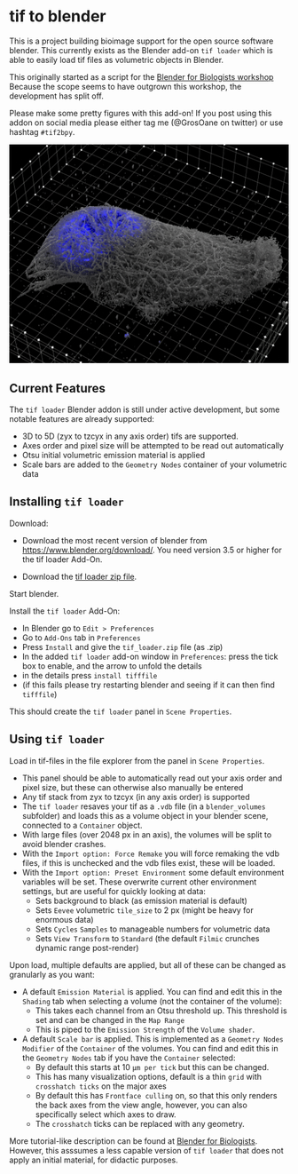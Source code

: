# tif to blender 
This is a project building bioimage support for the open source software blender. This currently exists as the Blender add-on `tif loader` which is able to easily load tif files as volumetric objects in Blender. 

This originally started as a script for the [Blender for Biologists workshop](https://github.com/oanegros/Blender_for_Biologists_2023) Because the scope seems to have outgrown this workshop, the development has split off.

Please make some pretty figures with this add-on! 
If you post using this addon on social media please either tag me (@GrosOane on twitter) or use hashtag `#tif2bpy`.

<img src="./figures/newpretty2.png" width="600"/>

## Current Features
The `tif loader` Blender addon is still under active development, but some notable features are already supported:

- 3D to 5D (zyx to tzcyx in any axis order) tifs are supported. 
- Axes order and pixel size will be attempted to be read out automatically
- Otsu initial volumetric emission material is applied
- Scale bars are added to the `Geometry Nodes` container of your volumetric data


## Installing `tif loader`

Download:

- Download the most recent version of blender from https://www.blender.org/download/. You need version 3.5 or higher for the tif loader Add-On.

- Download the [tif loader zip file](./tif_loader.zip). 

Start blender.

Install the `tif loader` Add-On:
- In Blender go to `Edit > Preferences`
- Go to `Add-Ons` tab in `Preferences`
- Press `Install` and give the `tif_loader.zip` file (as .zip)
- In the added `tif loader` add-on window in `Preferences`: press the tick box to enable, and the arrow to unfold the details
- in the details press `install tifffile`
- (if this fails please try restarting blender and seeing if it can then find `tifffile`)

This should create the `tif loader` panel in `Scene Properties`.

## Using `tif loader`
Load in tif-files in the file explorer from the panel in `Scene Properties`. 
- This panel should be able to automatically read out your axis order and pixel size, but these can otherwise also manually be entered
- Any tif stack from zyx to tzcyx (in any axis order) is supported
- The `tif loader` resaves your tif as a `.vdb` file (in a `blender_volumes` subfolder) and loads this as a volume object in your blender scene, connected to a `Container` object.
- With large files (over 2048 px in an axis), the volumes will be split to avoid blender crashes.
- With the `Import option: Force Remake` you will force remaking the vdb files, if this is unchecked and the vdb files exist, these will be loaded.
- With the `Import option: Preset Environment` some default environment variables will be set. These overwrite current other environment settings, but are useful for quickly looking at data:
  - Sets background to black (as emission material is default)
  - Sets `Eevee` volumetric `tile_size` to 2 px (might be heavy for enormous data)
  - Sets `Cycles` `Samples` to manageable numbers for volumetric data
  - Sets `View Transform` to `Standard` (the default `Filmic` crunches dynamic range post-render)

Upon load, multiple defaults are applied, but all of these can be changed as granularly as you want:
- A default `Emission Material` is applied. You can find and edit this in the `Shading` tab when selecting a volume (not the container of the volume):
  - This takes each channel from an Otsu threshold up. This threshold is set and can be changed in the `Map Range`
  - This is piped to the `Emission Strength` of the `Volume shader`.
- A default `Scale bar` is applied. This is implemented as a `Geometry Nodes Modifier` of the `Container` of the volumes. You can find and edit this in the `Geometry Nodes` tab if you have the `Container` selected:
  - By default this starts at 10 `µm per tick` but this can be changed.
  - This has many visualization options, default is a thin `grid` with `crosshatch ticks` on the major axes
  - By default this has `Frontface culling` on, so that this only renders the back axes from the view angle, however, you can also specifically select which axes to draw.
  - The `crosshatch` ticks can be replaced with any geometry.

More tutorial-like description can be found at [Blender for Biologists](https://github.com/oanegros/Blender_for_Biologists_2023). However, this asssumes a less capable version of `tif loader` that does not apply an initial material, for didactic purposes.